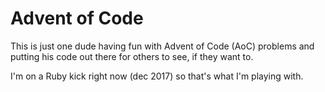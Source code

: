 # Advent of Code

This is just one dude having fun with Advent of Code (AoC) problems and putting his code out there for others to see, if they want to. 

I'm on a Ruby kick right now (dec 2017) so that's what I'm playing with.
